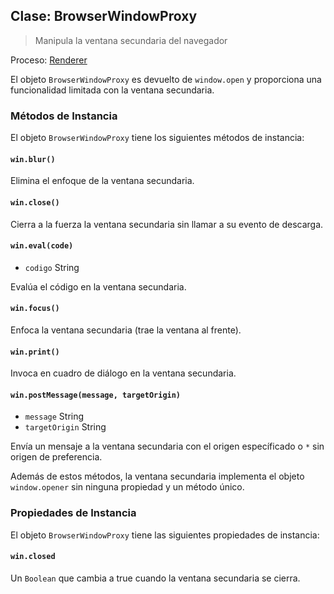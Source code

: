 ## Clase: BrowserWindowProxy

> Manipula la ventana secundaria del navegador

Proceso: [Renderer](../glossary.md#renderer-process)

El objeto `BrowserWindowProxy` es devuelto de `window.open` y proporciona una funcionalidad limitada con la ventana secundaria.

### Métodos de Instancia

El objeto `BrowserWindowProxy` tiene los siguientes métodos de instancia:

#### `win.blur()`

Elimina el enfoque de la ventana secundaria.

#### `win.close()`

Cierra a la fuerza la ventana secundaria sin llamar a su evento de descarga.

#### `win.eval(code)`

* `codigo` String

Evalúa el código en la ventana secundaria.

#### `win.focus()`

Enfoca la ventana secundaria (trae la ventana al frente).

#### `win.print()`

Invoca en cuadro de diálogo en la ventana secundaria.

#### `win.postMessage(message, targetOrigin)`

* `message` String
* `targetOrigin` String

Envía un mensaje a la ventana secundaria con el origen específicado o `*` sin origen de preferencia.

Además de estos métodos, la ventana secundaria implementa el objeto `window.opener` sin ninguna propiedad y un método único.

### Propiedades de Instancia

El objeto `BrowserWindowProxy` tiene las siguientes propiedades de instancia:

#### `win.closed`

Un `Boolean` que cambia a true cuando la ventana secundaria se cierra.